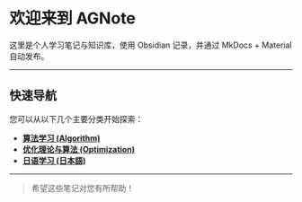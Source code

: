 # 欢迎来到 AGNote

这里是个人学习笔记与知识库，使用 Obsidian 记录，并通过 MkDocs + Material 自动发布。

---

## 快速导航

您可以从以下几个主要分类开始探索：

*   **[算法学习 (Algorithm)](Algo/index.md)**
*   **[优化理论与算法 (Optimization)](优化理论与算法/index.md)**
*   **[日语学习 (日本語)](日本語/index.md)**

---

> 希望这些笔记对您有所帮助！
